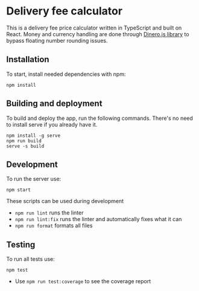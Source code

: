 # Delivery fee calculator

This is a delivery fee price calculator written in TypeScript and built on React.
Money and currency handling are done through [Dinero.js library](https://github.com/dinerojs/dinero.js/) to bypass floating number rounding issues.


## Installation

To start, install needed dependencies with npm:

```
npm install
```

## Building and deployment

To build and deploy the app, run the following commands.
There's no need to install serve if you already have it.

```
npm install -g serve
npm run build
serve -s build
```

## Development

To run the server use:

```
npm start
```

These scripts can be used during development

- `npm run lint` runs the linter
- `npm run lint:fix` runs the linter and automatically fixes what it can
- `npm run format` formats all files

## Testing

To run all tests use:

```
npm test
```

- Use `npm run test:coverage` to see the coverage report
